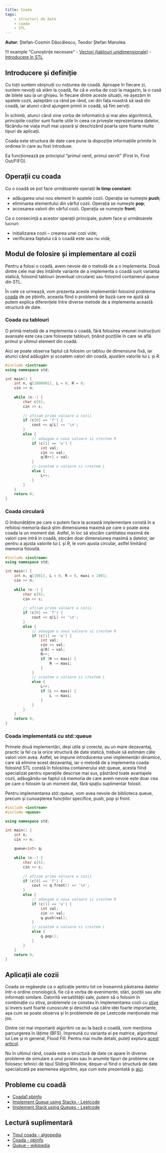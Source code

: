 ```yaml
---
title: Coada
tags:
    - structuri de date
    - coada
    - STL
---
```


**Autor**: Ștefan-Cosmin Dăscălescu, Teodor Ștefan Manolea

!!! example "Cunoștințe necesare"
    - [Vectori (tablouri unidimensionale)](https://edu.roalgo.ro/cppintro/arrays/)
    - [Introducere în STL](https://edu.roalgo.ro/cppintro/stl/)

## Introducere și definiție

Cu toții suntem obișnuiți cu noțiunea de coadă. Aproape în fiecare zi, suntem
nevoiți să stăm la coadă, fie că e vorba de cozi la magazin, la o casă de bilete
sau la un ghișeu. În fiecare dintre aceste situații, ne așezăm în spatele cozii,
așteptăm ca rând pe rând, cei din fața noastră să iasă din coadă, iar atunci
când ajungem primii in coadă, să fim serviți.

În schimb, atunci când vine vorba de informatică și mai ales algoritmică,
principiile cozilor sunt foarte utile în ceea ce privește reprezentarea datelor,
făcându-ne viața mult mai ușoară și deschizând poarta spre foarte multe tipuri
de aplicații.

Coada este structura de date care pune la dispoziție informațiile primite în
ordinea în care au fost introduse.

Ea funcționează pe principiul “primul venit, primul servit” (First In, First
Out/FIFO).

## Operații cu coada

Cu o coadă se pot face următoarele operații **în timp constant**:

- adăugarea unui nou element în spatele cozii. Operația se numește **push**;
- eliminarea elementului din vârful cozii. Operația se numește **pop**;
- accesarea valorii din vârful cozii. Operația se numește **front**;

Ca o consecință a acestor operații principale, putem face și următoarele
lucruri:

- inițializarea cozii – crearea unei cozi vide;
- verificarea faptului că o coadă este sau nu vidă;

## Modul de folosire și implementare al cozii

Pentru a folosi o coadă, avem nevoie de o metodă de a o implementa. Două dintre
cele mai des întâlnite variante de a implementa o coadă sunt varianta statică,
folosind tablouri (eventual circulare) sau folosind containerul queue din STL.

În cele ce urmează, vom prezenta aceste implementări folosind problema
[coada](https://www.pbinfo.ro/probleme/876/coada) de pe pbinfo, aceasta fiind o
problemă de bază care ne ajută să putem explica diferențele între diverse metode
de a implementa această structură de date.

### Coada cu tablouri

O primă metodă de a implementa o coadă, fără folosirea vreunei instrucțiuni
avansate este cea care folosește tablouri, ținând pozițiile în care se află
primul și ultimul element din coadă.

Aici se poate observa faptul că folosim un tablou de dimensiune fixă, iar atunci
când adăugăm și scoatem valori din coadă, ajustăm valorile lui $L$ și $R$.

```cpp
#include <iostream>
using namespace std;

int main() {
    int n, q[1000001], L = 0, R = 0;
    cin >> n;
    
    while (n--) {
        char c[6];
        cin >> c;
        
        // afisam prima valoare a cozii
        if (c[0] == 'f') {
            cout << q[L] << '\n';
        }
        else {
            // adaugam o noua valoare si crestem R
            if (c[1] == 'u') {
                int val;
                cin >> val;
                q[R++] = val;
            }
            // scoatem o valoare si crestem L
            else {
                L++;
            }
        }
    }
    return 0;
}
```

### Coada circulară

O îmbunătățire pe care o putem face la această implementare constă în a refolosi
memoria dacă știm dimensiunea maximă pe care o poate avea coada la un moment
dat. Astfel, în loc să stocăm cantitatea maximă de valori care intră in coadă,
stocăm doar dimensiunea maximă a datelor, iar pentru a ajusta valorile lui $L$
și $R$, le vom ajusta circular, astfel limitând memoria folosită.

```cpp
#include <iostream>
using namespace std;

int main() {
    int n, q[1001], L = 0, R = 0, maxi = 1001;
    cin >> n;
    
    while (n--) {
        char c[6];
        cin >> c;
        
        // afisam prima valoare a cozii
        if (c[0] == 'f') {
            cout << q[L] << '\n';
        }
        else {
            // adaugam o noua valoare si crestem R
            if (c[1] == 'u') {
                int val;
                cin >> val;
                q[R] = val;
                R++;
                if (R >= maxi) {
                    R -= maxi;
                }
            }
            // scoatem o valoare si crestem L
            else {
                L++;
                if (L >= maxi) {
                    L -= maxi;
                }
            }
        }
    }
    return 0;
}
```

### Coada implementată cu std::queue

Primele două implementări, deși utile și corecte, au un mare dezavantaj, practic
la fel ca la orice structură de date statică, trebuie să estimăm câte valori vom
avea. Astfel, se impune introducerea unei implementări dinamice, care să elimine
acest dezavantaj, iar o metodă de a implementa coada folosind STL constă în
folosirea containerului std::queue, acesta fiind specializat pentru operațiile
descrise mai sus, păstrând toate avantajele cozii, adăugându-se faptul că
memoria de care avem nevoie este doar cea pe care o folosim la un moment dat,
fără spațiu suplimentar folosit.

Pentru implementarea std::queue, vom avea nevoie de biblioteca queue, precum și
cunoașterea funcțiilor specifice, push, pop și front.

```cpp
#include <iostream>
#include <queue>

using namespace std;

int main() {
    int n;
    cin >> n;
    
    queue<int> q;
    
    while (n--) {
        char c[6];
        cin >> c;
        
        // afisam prima valoare a cozii
        if (c[0] == 'f') {
            cout << q.front() << '\n';
        }
        else {
            // adaugam o noua valoare si crestem R
            if (c[1] == 'u') {
                int val;
                cin >> val;
                q.push(val);
            }
            // scoatem o valoare si crestem L
            else {
                q.pop();
            }
        }
    }
    return 0;
}
```

## Aplicații ale cozii

Coada se regăsește ca o aplicație pentru tot ce înseamnă păstrarea datelor
într-o ordine cronologică, fie că e vorba de evenimente, stări, poziții sau alte
informații similare. Datorită versatilității sale, putem să o folosim în
combinație cu stiva, problemele ce constau în implementarea cozii cu
[stive](./stack.md) și invers sunt foarte cunoscute și deschid ușa către idei
foarte importante, așa cum se poate observa și în problemele de pe Leetcode
menționate mai jos.

Dintre cei mai importanți algoritmi ce au la bază o coadă, vom menționa
parcurgerea în lățime (BFS), împreună cu varianta ei pe matrice, algoritmul lui
Lee și in general, Flood Fill. Pentru mai multe detalii, puteți explora [acest
articol](./lee.md).

Nu în ultimul rând, coada este o structură de date ce apare în diverse probleme
de simulare a unui proces sau în anumite tipuri de probleme ce folosesc tehnici
de tipul Sliding Window, deque-ul fiind o structură de date specializată pe
asemenea algoritmi, așa cum este prezentată și [aici](./deque.md).

## Probleme cu coadă

- [Coada1 pbinfo](https://www.pbinfo.ro/probleme/1598/coada1)
- [Implement Queue using Stacks -
  Leetcode](https://leetcode.com/problems/implement-queue-using-stacks/description/)
- [Implement Stack using Queues -
  Leetcode](https://leetcode.com/problems/implement-stack-using-queues/description/)

## Lectură suplimentară

- [Tipul coada -
  algopedia](https://www.algopedia.ro/wiki/index.php/Clasa_a_VII-a_lec%C8%9Bia_14_-_12_dec_2019#Tipul_coad%C4%83)
- [Coada - pbinfo](https://www.pbinfo.ro/articole/19579/coada)
- [Queue - wikipedia](https://en.wikipedia.org/wiki/Queue_(abstract_data_type))
